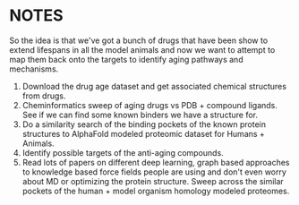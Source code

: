 # NOTES
So the idea is that we've got a bunch of drugs that have been show to extend lifespans in all the model animals and now we want to attempt to map them back onto the targets to identify aging pathways and mechanisms.

1. Download the drug age dataset and get associated chemical structures from drugs.
2. Cheminformatics sweep of aging drugs vs PDB + compound ligands. See if we can find some known binders we have a structure for.
3. Do a similarity search of the binding pockets of the known protein structures to AlphaFold modeled proteomic dataset for Humans + Animals.
4. Identify possible targets of the anti-aging compounds.
5. Read lots of papers on different deep learning, graph based approaches to knowledge based force fields people are using and don't even worry about MD or optimizing the protein structure. Sweep across the similar pockets of the human + model organism homology modeled proteomes.

